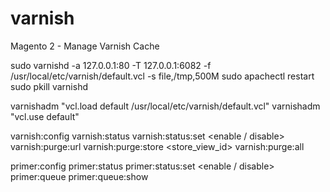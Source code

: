 # varnish
Magento 2 - Manage Varnish Cache

sudo varnishd -a 127.0.0.1:80 -T 127.0.0.1:6082 -f /usr/local/etc/varnish/default.vcl -s file,/tmp,500M
sudo apachectl restart
sudo pkill varnishd

varnishadm "vcl.load default /usr/local/etc/varnish/default.vcl"
varnishadm "vcl.use default"


varnish:config
varnish:status
varnish:status:set <enable / disable>
varnish:purge:url <url>
varnish:purge:store <store_view_id>
varnish:purge:all

primer:config
primer:status
primer:status:set <enable / disable>
primer:queue
primer:queue:show


